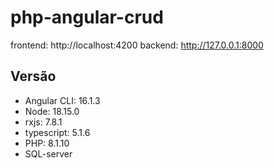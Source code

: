 # php-angular-crud



frontend: http://localhost:4200
backend: http://127.0.0.1:8000

##  Versão
* Angular CLI: 16.1.3
* Node: 18.15.0
* rxjs: 7.8.1
* typescript: 5.1.6
* PHP: 8.1.10
* SQL-server
